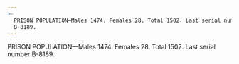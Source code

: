 ```yaml
---
>-
  PRISON POPULATION—Males 1474. Females 28. Total 1502. Last serial number
  B-8189.
---
```


PRISON POPULATION—Males 1474. Females 28. Total 1502. Last serial number B-8189.